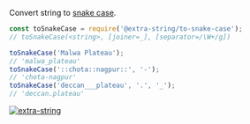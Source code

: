 Convert string to [snake case].

```javascript
const toSnakeCase = require('@extra-string/to-snake-case');
// toSnakeCase(<string>, [joiner=_], [separator=/\W+/g])

toSnakeCase('Malwa Plateau');
// 'malwa_plateau'
toSnakeCase('::chota::nagpur::', '-');
// 'chota-nagpur'
toSnakeCase('deccan___plateau', '.', '_');
// 'deccan.plateau'
```


[![extra-string](https://i.imgur.com/y4YVIau.jpg)](https://www.npmjs.com/package/extra-string)

[snake case]: https://en.wikipedia.org/wiki/Snake_case
